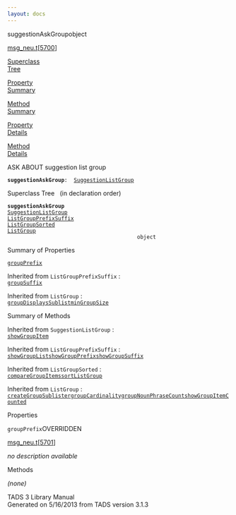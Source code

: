 ```yaml
---
layout: docs
---
```

<span class="title">suggestionAskGroup</span><span class="type">object</span>

[msg_neu.t](../file/msg_neu.t.html)\[[5700](../source/msg_neu.t.html#5700)\]

[Superclass  
Tree](#_SuperClassTree_)

[Property  
Summary](#_PropSummary_)

[Method  
Summary](#_MethodSummary_)

[Property  
Details](#_Properties_)

[Method  
Details](#_Methods_)

<div class="fdesc">

ASK ABOUT suggestion list group

**`suggestionAskGroup`**` :   `[`SuggestionListGroup`](../object/SuggestionListGroup.html)

</div>

<span id="_SuperClassTree_"></span>

<div class="mjhd">

<span class="hdln">Superclass Tree</span>   (in declaration order)

</div>

**`suggestionAskGroup`**  
[`SuggestionListGroup`](../object/SuggestionListGroup.html)  
[`ListGroupPrefixSuffix`](../object/ListGroupPrefixSuffix.html)  
[`ListGroupSorted`](../object/ListGroupSorted.html)  
[`ListGroup`](../object/ListGroup.html)  
`                                         object`  
<span id="_PropSummary_"></span>

<div class="mjhd">

<span class="hdln">Summary of Properties</span>  

</div>

[`groupPrefix`](#groupPrefix)



Inherited from `ListGroupPrefixSuffix` :  
[`groupSuffix`](../object/ListGroupPrefixSuffix.html#groupSuffix)



Inherited from `ListGroup` :  
[`groupDisplaysSublist`](../object/ListGroup.html#groupDisplaysSublist)[`minGroupSize`](../object/ListGroup.html#minGroupSize)

<span id="_MethodSummary_"></span>

<div class="mjhd">

<span class="hdln">Summary of Methods</span>  

</div>



Inherited from `SuggestionListGroup` :  
[`showGroupItem`](../object/SuggestionListGroup.html#showGroupItem)

Inherited from `ListGroupPrefixSuffix` :  
[`showGroupList`](../object/ListGroupPrefixSuffix.html#showGroupList)[`showGroupPrefix`](../object/ListGroupPrefixSuffix.html#showGroupPrefix)[`showGroupSuffix`](../object/ListGroupPrefixSuffix.html#showGroupSuffix)

Inherited from `ListGroupSorted` :  
[`compareGroupItems`](../object/ListGroupSorted.html#compareGroupItems)[`sortListGroup`](../object/ListGroupSorted.html#sortListGroup)

Inherited from `ListGroup` :  
[`createGroupSublister`](../object/ListGroup.html#createGroupSublister)[`groupCardinality`](../object/ListGroup.html#groupCardinality)[`groupNounPhraseCount`](../object/ListGroup.html#groupNounPhraseCount)[`showGroupItemCounted`](../object/ListGroup.html#showGroupItemCounted)

<span id="_Properties_"></span>

<div class="mjhd">

<span class="hdln">Properties</span>  

</div>

<span id="groupPrefix"></span>

`groupPrefix`<span class="rem">OVERRIDDEN</span>

[msg_neu.t](../file/msg_neu.t.html)\[[5701](../source/msg_neu.t.html#5701)\]

<div class="desc">

*no description available*

</div>

<span id="_Methods_"></span>

<div class="mjhd">

<span class="hdln">Methods</span>  

</div>

*(none)*

<div class="ftr">

TADS 3 Library Manual  
Generated on 5/16/2013 from TADS version 3.1.3

</div>
